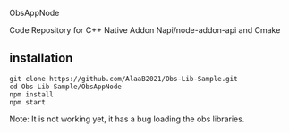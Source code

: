 ObsAppNode

Code Repository for C++ Native Addon Napi/node-addon-api and Cmake

## installation
```
git clone https://github.com/AlaaB2021/Obs-Lib-Sample.git
cd Obs-Lib-Sample/ObsAppNode
npm install
npm start
```

Note: It is not working yet, it has a bug loading the obs libraries.
